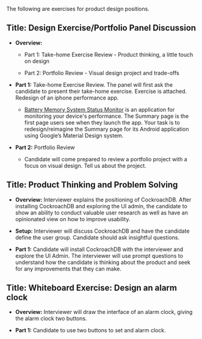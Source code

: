 The following are exercises for product design positions.

## **Title: Design Exercise/Portfolio Panel Discussion**

- **Overview:**

    - Part 1: Take-home Exercise Review - Product thinking, a little touch on design

    - Part 2: Portfolio Review - Visual design project and trade-offs 

- **Part 1:** Take-home Exercise Review. The panel will first ask the candidate to present their take-home exercise. Exercise is attached. Redesign of an iphone performance app. 

    - [Battery Memory System Status Monitor](https://itunes.apple.com/us/app/battery-memory-system-status-monitor/id497937231?mt=8) is an application for monitoring your device's performance. The Summary page is the first page users see when they launch the app. Your task is to redesign/reimagine the Summary page for its Android application using Google’s Material Design system. 

- **Part 2:** Portfolio Review

    - Candidate will come prepared to review a portfolio project with a focus on visual design. Tell us about the project. 


## **Title: Product Thinking and Problem Solving**

- **Overview:** Interviewer explains the positioning of CockroachDB. After installing CockroachDB and exploring the UI admin, the candidate to show an ability to conduct valuable user research as well as have an opinionated view on how to improve usability.

- **Setup:** Interviewer will discuss CockroachDB and have the candidate define the user group. Candidate should ask insightful questions. 

- **Part 1:** Candidate will install CockroachDB with the interviewer and explore the UI Admin. The interviewer will use prompt questions to understand how the candidate is thinking about the product and seek for any improvements that they can make. 


## **Title: Whiteboard Exercise: Design an alarm clock**

- **Overview:** Interviewer will draw the interface of an alarm clock, giving the alarm clock two buttons.

- **Part 1:** Candidate to use two buttons to set and alarm clock.


